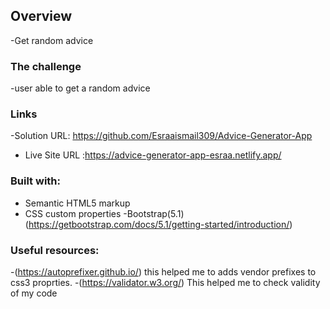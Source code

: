 ## Overview
  -Get random advice
  
  
### The challenge
 -user able to get a  random advice 
 
 
### Links
 -Solution URL: https://github.com/Esraaismail309/Advice-Generator-App 
 - Live Site URL :https://advice-generator-app-esraa.netlify.app/ 

### Built with:

- Semantic HTML5 markup
- CSS custom properties
-Bootstrap(5.1) (https://getbootstrap.com/docs/5.1/getting-started/introduction/)

### Useful resources:
  -(https://autoprefixer.github.io/) this helped me to adds vendor prefixes to css3 proprties.
  -(https://validator.w3.org/) This helped me to check validity of my code 
